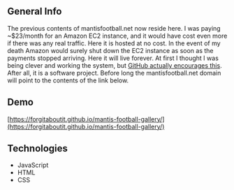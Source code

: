 ## General Info
The previous contents of mantisfootball.net now reside here. I was paying ~$23/month for an Amazon EC2 instance, and it would have cost even more if there was any real traffic. Here it is hosted at no cost. In the event of my death Amazon would surely shut down the EC2 instance as soon as the payments stopped arriving. Here it will live forever. At first I thought I was being clever and working the system, but [GitHub actually encourages this](https://pages.github.com/). After all, it is a software project. Before long the mantisfootball.net domain will point to the contents of the link below.

## Demo
[https://forgitaboutit.github.io/mantis-football-gallery/](https://forgitaboutit.github.io/mantis-football-gallery/)

## Technologies
* JavaScript
* HTML
* CSS
